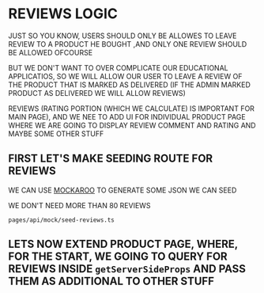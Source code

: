 # REVIEWS LOGIC

JUST SO YOU KNOW, USERS SHOULD ONLY BE ALLOWES TO LEAVE REVIEW TO A PRODUCT HE BOUGHT ,AND ONLY ONE REVIEW SHOULD BE ALLOWED OFCOURSE

BUT WE DON'T WANT TO OVER COMPLICATE OUR EDUCATIONAL APPLICATIOS, SO WE WILL ALLOW OUR USER TO LEAVE A REVIEW OF THE PRODUCT THAT IS MARKED AS DELIVERED (IF THE ADMIN MARKED PRODUCT AS DELIVERED WE WILL ALLOW REVIEWS)

REVIEWS (RATING PORTION (WHICH WE CALCULATE) IS IMPORTANT FOR MAIN PAGE), AND WE NEE TO ADD UI FOR INDIVIDUAL PRODUCT PAGE WHERE WE ARE GOING TO DISPLAY REVIEW COMMENT AND RATING AND MAYBE SOME OTHER STUFF

## FIRST LET'S MAKE SEEDING ROUTE FOR REVIEWS

WE CAN USE [MOCKAROO]() TO GENERATE SOME JSON WE CAN SEED

WE DON'T NEED MORE THAN 80 REVIEWS

`pages/api/mock/seed-reviews.ts`

## LETS NOW EXTEND PRODUCT PAGE, WHERE, FOR THE START, WE GOING TO QUERY FOR REVIEWS INSIDE `getServerSideProps` AND PASS THEM AS ADDITIONAL TO OTHER STUFF 